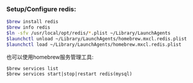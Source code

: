 ### Setup/Configure redis:

```bash
$brew install redis
$brew info redis
$ln -sfv /usr/local/opt/redis/*.plist ~/Library/LaunchAgents
$launchctl unload ~/Library/LaunchAgents/homebrew.mxcl.redis.plist
$launchctl load ~/Library/LaunchAgents/homebrew.mxcl.redis.plist
```

也可以使用homebrew服务管理工具:

```
$brew services list
$brew services start|stop|restart redis(mysql)
```



